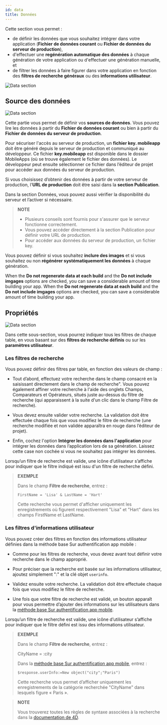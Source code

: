 ```yaml
---
id: data
title: Données
---
```


Cette section vous permet :

* de définir les données que vous souhaitez intégrer dans votre application (**Fichier de données courant** ou **Fichier de données du serveur de production**),
* d'effectuer une **regénération automatique des données** à chaque génération de votre application ou d'effectuer une génération manuelle, et
* de filtrer les données à faire figurer dans votre application en fonction des **filtres de recherche généraux** ou des **informations utilisateur**.

![Data section](assets/fr/project-editor/Data-tab-4D-for-iOS.png)

## Source des données

![Data section](assets/fr/project-editor/Data-source-panel-4D-for-iOS.png)

Cette partie vous permet de définir vos **sources de données**. Vous pouvez lire les données à partir du **Fichier de données courant** ou bien à partir du **Fichier de données du serveur de production**.

Pour sécuriser l'accès au serveur de production, un **fichier key. mobileapp** doit être généré depuis le serveur de production et communiqué au développeur. Ce fichier **key.mobileapp** est disponible dans le dossier MobileApps (où se trouve également le fichier des données). Le développeur peut ensuite sélectionner ce fichier dans l’éditeur de projet pour accéder aux données du serveur de production.

Si vous choisissez d’obtenir des données à partir de votre serveur de production, l'**URL de production** doit être saisi dans la **section Publication**.

Dans la section Données, vous pouvez aussi vérifier la disponibilité du serveur et l’activer si nécessaire.

> **NOTE**
> 
> * Plusieurs conseils sont fournis pour s'assurer que le serveur fonctionne correctement.
> * Vous pouvez accéder directement à la section Publication pour définir votre URL de production.
> * Pour accéder aux données du serveur de production, un fichier key.


Vous pouvez définir si vous souhaitez **inclure des images** et si vous souhaitez ou non **régénérer systématiquement les données** à chaque génération.

When the **Do not regenerate data at each build** and the **Do not include imgages** options are checked, you can save a considerable amount of time building your app. When the **Do not regenerate data at each build** and the **Do not include imgages** options are checked, you can save a considerable amount of time building your app.


## Propriétés

![Data section](assets/en/project-editor/Properties-Panel-4D-for-iOS.png)

Dans cette sous-section, vous pourrez indiquer tous les filtres de chaque table, en vous basant sur des **filtres de recherche définis** ou sur les **paramètres utilisateur**.

### Les filtres de recherche

Vous pouvez définir des filtres par table, en fonction des valeurs de champ :

* Tout d’abord, effectuez votre recherche dans le champ consacré en la saisissant directement dans le champ de recherche". Vous pouvez également affiner votre recherche à l'aide des onglets Champs, Comparateurs et Opérateurs, situés juste au-dessus du filtre de recherche (qui apparaissent à la suite d'un clic dans le champ Filtre de recherche).

* Vous devez ensuite valider votre recherche. La validation doit être effectuée chaque fois que vous modifiez le filtre de recherche (une recherche modifiée et non validée apparaîtra en rouge dans l’éditeur de projet).

* Enfin, cochez l'option **Intégrer les données dans l'application** pour intégrer les données dans l’application lors de sa génération. Laissez cette case non cochée si vous ne souhaitez pas intégrer les données.

Lorsqu’un filtre de recherche est valide, une icône d’utilisateur s’affiche pour indiquer que le filtre indiqué est issu d'un filtre de recherche défini.

> **EXEMPLE** 
> 
> Dans le champ **Filtre de recherche**, entrez :
> 
> `FirstName = 'Lisa' & LastName = 'Hart'`
> 
> Cette recherche vous permet d'afficher uniquement les enregistrements où figurent respectivement "Lisa" et "Hart" dans les champs FirstName et LastName.


### Les filtres d'informations utilisateur

Vous pouvez créer des filtres en fonction des informations utilisateur définies dans la méthode base Sur authentification app mobile :

* Comme pour les filtres de recherche, vous devez avant tout définir votre recherche dans le champ approprié.

* Pour préciser que la recherche est basée sur les informations utilisateur, ajoutez simplement ":" et la clé objet `userinfo`.

* Validez ensuite votre recherche. La validation doit être effectuée chaque fois que vous modifiez le filtre de recherche.

* Une fois que votre filtre de recherche est validé, un bouton apparaît pour vous permettre d’ajouter des informations sur les utilisateurs dans la [méthode base Sur authentification app mobile](http://doc.4d.com/4Dv17R3/4D/17-R3/On-Mobile-App-Authentication-database-method.301-3906587.en.html).

Lorsqu’un filtre de recherche est valide, une icône d’utilisateur s’affiche pour indiquer que le filtre défini est issu des informations utilisateur.

> **EXEMPLE**
> 
> Dans le champ **Filtre de recherche**, entrez :
> 
> CityName = :city
> 
> Dans la [méthode base Sur authentification app mobile](http://doc.4d.com/4Dv17R3/4D/17-R3/On-Mobile-App-Authentication-database-method.301-3906587.en.html), entrez :
> 
> `$response.userInfo:=New object("city";"Paris")`
> 
> Cette recherche vous permet d’afficher uniquement les enregistrements de la catégorie recherchée "CityName" dans lesquels figure « Paris ».


> **NOTE**
> 
> Vous trouverez toutes les règles de syntaxe associées à la recherche dans la [documentation de 4D](http://livedoc.4d.com/4D-Language-Reference-17-R3/ORDA-DataClass/dataClassquery.301-3907505.en.html).

